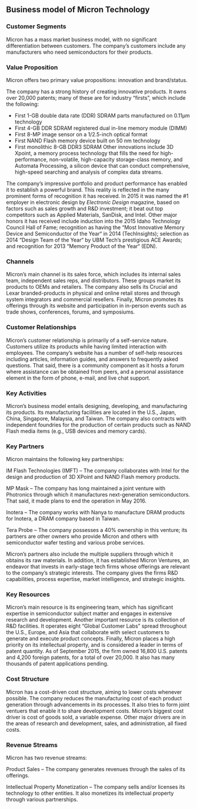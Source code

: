 Business model of Micron Technology
-----------------------------------

 ### Customer Segments

 Micron has a mass market business model, with no significant differentiation between customers. The company’s customers include any manufacturers who need semiconductors for their products.

 ### Value Proposition

 Micron offers two primary value propositions: innovation and brand/status.

 The company has a strong history of creating innovative products. It owns over 20,000 patents; many of these are for industry “firsts”, which include the following:

  * First 1-GB double data rate (DDR) SDRAM parts manufactured on 0.11µm technology
 * First 4-GB DDR SDRAM registered dual in-line memory module (DIMM)
 * First 8-MP image sensor on a 1/2.5-inch optical format
 * First NAND Flash memory device built on 50 nm technology
 * First monolithic 8-GB DDR3 SDRAM
  Other innovations include 3D Xpoint, a memory process technology that fills the need for high-performance, non-volatile, high-capacity storage-class memory, and Automata Processing, a silicon device that can conduct comprehensive, high-speed searching and analysis of complex data streams.

 The company’s impressive portfolio and product performance has enabled it to establish a powerful brand. This reality is reflected in the many prominent forms of recognition it has received. In 2015 it was named the #1 employer in electronic design by *Electronic Design* magazine, based on factors such as sales growth and R&D investment; it beat out top competitors such as Applied Materials, SanDisk, and Intel. Other major honors it has received include induction into the 2015 Idaho Technology Council Hall of Fame; recognition as having the “Most Innovative Memory Device and Semiconductor of the Year“ in 2014 (TechInsights); selection as 2014 “Design Team of the Year“ by UBM Tech’s prestigious ACE Awards; and recognition for 2013 “Memory Product of the Year“ (EDN).

 ### Channels

 Micron’s main channel is its sales force, which includes its internal sales team, independent sales reps, and distributors. These groups market its products to OEMs and retailers. The company also sells its Crucial and Lexar branded-products in physical and online retail stores and through system integrators and commercial resellers. Finally, Micron promotes its offerings through its website and participation in in-person events such as trade shows, conferences, forums, and symposiums.

 ### Customer Relationships

 Micron’s customer relationship is primarily of a self-service nature. Customers utilize its products while having limited interaction with employees. The company’s website has a number of self-help resources including articles, information guides, and answers to frequently asked questions. That said, there is a community component as it hosts a forum where assistance can be obtained from peers, and a personal assistance element in the form of phone, e-mail, and live chat support.

 ### Key Activities

 Micron’s business model entails designing, developing, and manufacturing its products. Its manufacturing facilities are located in the U.S., Japan, China, Singapore, Malaysia, and Taiwan. The company also contracts with independent foundries for the production of certain products such as NAND Flash media items (e.g., USB devices and memory cards).

 ### Key Partners

 Micron maintains the following key partnerships:

 IM Flash Technologies (IMFT) – The company collaborates with Intel for the design and production of 3D XPoint and NAND Flash memory products.

 MP Mask – The company has long maintained a joint venture with Photronics through which it manufactures next-generation semiconductors. That said, it made plans to end the operation in May 2016.

 Inotera – The company works with Nanya to manufacture DRAM products for Inotera, a DRAM company based in Taiwan.

 Tera Probe – The company possesses a 40% ownership in this venture; its partners are other owners who provide Micron and others with semiconductor wafer testing and various probe services.

 Micron’s partners also include the multiple suppliers through which it obtains its raw materials. In addition, it has established Micron Ventures, an endeavor that invests in early-stage tech firms whose offerings are relevant to the company’s strategic interests. The company gives the firms R&D capabilities, process expertise, market intelligence, and strategic insights.

 ### Key Resources

 Micron’s main resource is its engineering team, which has significant expertise in semiconductor subject matter and engages in extensive research and development. Another important resource is its collection of R&D facilities. It operates eight “Global Customer Labs” spread throughout the U.S., Europe, and Asia that collaborate with select customers to generate and execute product concepts. Finally, Micron places a high priority on its intellectual property, and is considered a leader in terms of patent quantity. As of September 2015, the firm owned 16,800 U.S. patents and 4,200 foreign patents, for a total of over 20,000. It also has many thousands of patent applications pending.

 ### Cost Structure

 Micron has a cost-driven cost structure, aiming to lower costs whenever possible. The company reduces the manufacturing cost of each product generation through advancements in its processes. It also tries to form joint ventuers that enable it to share development costs. Micron’s biggest cost driver is cost of goods sold, a variable expense. Other major drivers are in the areas of research and development, sales, and administration, all fixed costs.

 ### Revenue Streams

 Micron has two revenue streams:

 Product Sales – The company generates revenues through the sales of its offerings.

 Intellectual Property Monetization – The company sells and/or licenses its technology to other entities. It also monetizes its intellectual property through various partnerships.